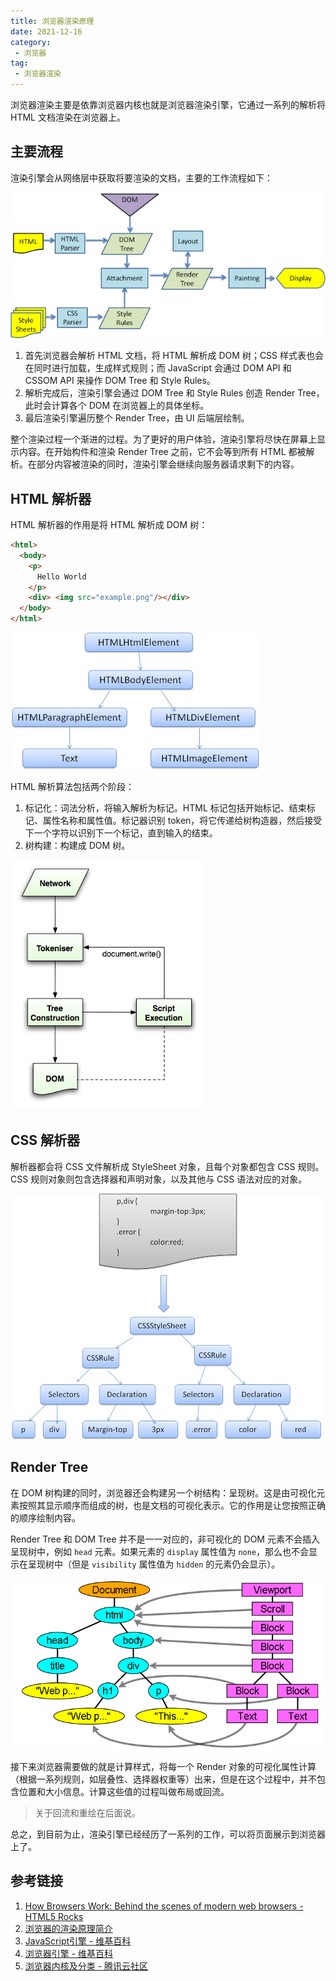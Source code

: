 ```yaml
---
title: 浏览器渲染原理
date: 2021-12-16
category:
 - 浏览器
tag:
 - 浏览器渲染
---
```


浏览器渲染主要是依靠浏览器内核也就是浏览器渲染引擎，它通过一系列的解析将 HTML 文档渲染在浏览器上。

## 主要流程

渲染引擎会从网络层中获取将要渲染的文档，主要的工作流程如下：

![webkit-flow](/assets/image/frontend/browser/002/1-webkitflow.png)

1. 首先浏览器会解析 HTML 文档，将 HTML 解析成 DOM 树；CSS 样式表也会在同时进行加载，生成样式规则；而 JavaScript 会通过 DOM API 和 CSSOM API 来操作 DOM Tree 和 Style Rules。
2. 解析完成后，渲染引擎会通过 DOM Tree 和 Style Rules 创造 Render Tree，此时会计算各个 DOM 在浏览器上的具体坐标。
3. 最后渲染引擎遍历整个 Render Tree，由 UI 后端层绘制。

整个渲染过程一个渐进的过程。为了更好的用户体验，渲染引擎将尽快在屏幕上显示内容。在开始构件和渲染 Render Tree 之前，它不会等到所有 HTML 都被解析。在部分内容被渲染的同时，渲染引擎会继续向服务器请求剩下的内容。

## HTML 解析器

HTML 解析器的作用是将 HTML 解析成 DOM 树：

```html
<html>
  <body>
    <p>
      Hello World
    </p>
    <div> <img src="example.png"/></div>
  </body>
</html>
```

![dom tree](/assets/image/frontend/browser/002/2-dom-tree.png)

HTML 解析算法包括两个阶段：

1. 标记化：词法分析，将输入解析为标记。HTML 标记包括开始标记、结束标记、属性名称和属性值。标记器识别 token，将它传递给树构造器，然后接受下一个字符以识别下一个标记，直到输入的结束。
2. 树构建：构建成 DOM 树。

![HTML 解析](/assets/image/frontend/browser/002/3-html-parse.png)

## CSS 解析器

解析器都会将 CSS 文件解析成 StyleSheet 对象，且每个对象都包含 CSS 规则。CSS 规则对象则包含选择器和声明对象，以及其他与 CSS 语法对应的对象。

![css 解析器](/assets/image/frontend/browser/002/4-css-parse.png)

## Render Tree

在 DOM 树构建的同时，浏览器还会构建另一个树结构：呈现树。这是由可视化元素按照其显示顺序而组成的树，也是文档的可视化表示。它的作用是让您按照正确的顺序绘制内容。

Render Tree 和 DOM Tree 并不是一一对应的，非可视化的 DOM 元素不会插入呈现树中，例如 `head` 元素。如果元素的 `display` 属性值为 `none`，那么也不会显示在呈现树中（但是 `visibility` 属性值为 `hidden` 的元素仍会显示）。

![render tree](/assets/image/frontend/browser/002/5-render-tree.png)

接下来浏览器需要做的就是计算样式，将每一个 Render 对象的可视化属性计算（根据一系列规则，如层叠性、选择器权重等）出来，但是在这个过程中，并不包含位置和大小信息。计算这些值的过程叫做布局或回流。

> 关于回流和重绘在后面说。

总之，到目前为止，渲染引擎已经经历了一系列的工作，可以将页面展示到浏览器上了。

## 参考链接

1. [How Browsers Work: Behind the scenes of modern web browsers - HTML5 Rocks](https://www.html5rocks.com/en/tutorials/internals/howbrowserswork/#The_order_of_processing_scripts_and_style_sheets)
2. [浏览器的渲染原理简介](https://coolshell.cn/articles/9666.html)
3. [JavaScript引擎 - 维基百科](https://zh.wiki.hancel.org/wiki/JavaScript引擎)
4. [浏览器引擎 - 维基百科](https://zh.m.wikipedia.org/wiki/%E6%B5%8F%E8%A7%88%E5%99%A8%E5%BC%95%E6%93%8E)
5. [浏览器内核及分类 - 腾讯云社区](https://cloud.tencent.com/developer/article/1679313)